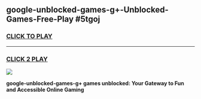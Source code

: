 
## google-unblocked-games-g+-Unblocked-Games-Free-Play #5tgoj
<h3>
<a href="https://us.freeplayer.one?title=google-unblocked-games-g+&ref=9M">CLICK TO PLAY</a></h3>
<hr>

<h3>
<a href="https://us.freeplayer.one?title=google-unblocked-games-g+&ref=9M">CLICK 2 PLAY</a>
  
</h3>

<a href="https://us.freeplayer.one?title=google-unblocked-games-g+&ref=9M"><img src="https://clearcache.store/games.png"></a>


**google-unblocked-games-g+ games unblocked: Your Gateway to Fun and Accessible Online Gaming**
